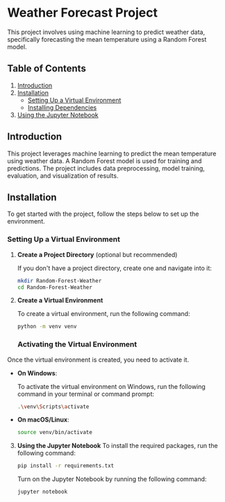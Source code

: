 # Weather Forecast Project

This project involves using machine learning to predict weather data, specifically forecasting the mean temperature using a Random Forest model.

## Table of Contents

1. [Introduction](#introduction)
2. [Installation](#installation)
   - [Setting Up a Virtual Environment](#setting-up-a-virtual-environment)
   - [Installing Dependencies](#installing-dependencies)
3. [Using the Jupyter Notebook](#using-the-jupyter-notebook)

## Introduction

This project leverages machine learning to predict the mean temperature using weather data. A Random Forest model is used for training and predictions. The project includes data preprocessing, model training, evaluation, and visualization of results.

## Installation

To get started with the project, follow the steps below to set up the environment.

### Setting Up a Virtual Environment

1. **Create a Project Directory** (optional but recommended)

   If you don't have a project directory, create one and navigate into it:

   ```bash
   mkdir Random-Forest-Weather
   cd Random-Forest-Weather
   ```

2. **Create a Virtual Environment**

   To create a virtual environment, run the following command:

   ```bash
   python -m venv venv
   ```

   ### Activating the Virtual Environment

Once the virtual environment is created, you need to activate it.

- **On Windows**:

  To activate the virtual environment on Windows, run the following command in your terminal or command prompt:

  ```bash
  .\venv\Scripts\activate
  ```

- **On macOS/Linux**:

  ```bash
  source venv/bin/activate
  ```

3. **Using the Jupyter Notebook**
   To install the required packages, run the following command:

   ```bash
   pip install -r requirements.txt
   ```

   Turn on the Jupyter Notebook by running the following command:

   ```bash
   jupyter notebook
   ```

```

```

